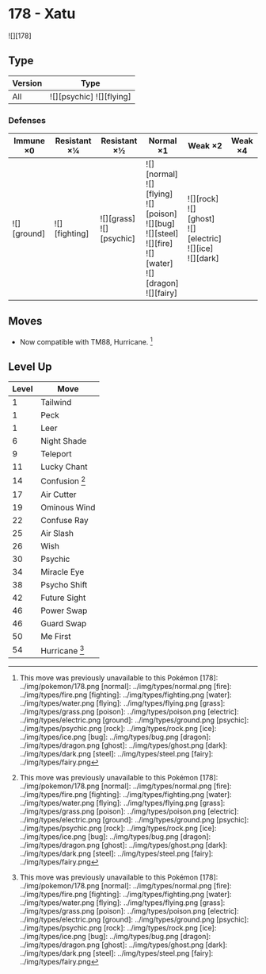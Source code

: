 # 178 - Xatu
![][178]

## Type

Version | Type
---     | ---
All     | ![][psychic]  ![][flying]

### Defenses

Immune ×0       | Resistant ×¼      | Resistant ×½                   | Normal ×1                                                                                                                       | Weak ×2                                                               | Weak ×4
---             | ---               | ---                            | ---                                                                                                                             | ---                                                                   | ---
![][ground]<br> | ![][fighting]<br> | ![][grass]<br>![][psychic]<br> | ![][normal]<br>![][flying]<br>![][poison]<br>![][bug]<br>![][steel]<br>![][fire]<br>![][water]<br>![][dragon]<br>![][fairy]<br> | ![][rock]<br>![][ghost]<br>![][electric]<br>![][ice]<br>![][dark]<br> | &nbsp;

## Moves

 - Now compatible with TM88, Hurricane. [^1]

## Level Up

Level | Move
---   | ---
1     | Tailwind
1     | Peck
1     | Leer
6     | Night Shade
9     | Teleport
11    | Lucky Chant
14    | Confusion [^1]
17    | Air Cutter
19    | Ominous Wind
22    | Confuse Ray
25    | Air Slash
26    | Wish
30    | Psychic
34    | Miracle Eye
38    | Psycho Shift
42    | Future Sight
46    | Power Swap
46    | Guard Swap
50    | Me First
54    | Hurricane [^1]

[^1]: This move was previously unavailable to this Pokémon
[178]: ../img/pokemon/178.png
[normal]: ../img/types/normal.png
[fire]: ../img/types/fire.png
[fighting]: ../img/types/fighting.png
[water]: ../img/types/water.png
[flying]: ../img/types/flying.png
[grass]: ../img/types/grass.png
[poison]: ../img/types/poison.png
[electric]: ../img/types/electric.png
[ground]: ../img/types/ground.png
[psychic]: ../img/types/psychic.png
[rock]: ../img/types/rock.png
[ice]: ../img/types/ice.png
[bug]: ../img/types/bug.png
[dragon]: ../img/types/dragon.png
[ghost]: ../img/types/ghost.png
[dark]: ../img/types/dark.png
[steel]: ../img/types/steel.png
[fairy]: ../img/types/fairy.png
